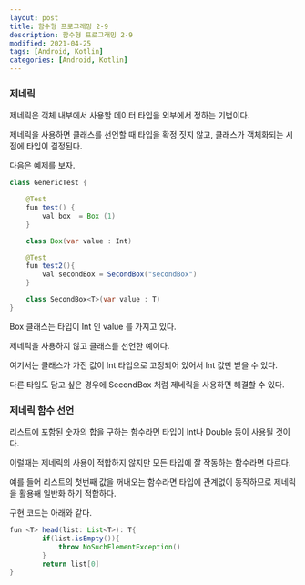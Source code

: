 ```yaml
---
layout: post
title: 함수형 프로그래밍 2-9
description: 함수형 프로그래밍 2-9
modified: 2021-04-25
tags: [Android, Kotlin]
categories: [Android, Kotlin]
---
```


### 제네릭
제네릭은 객체 내부에서 사용할 데이터 타입을 외부에서 정하는 기법이다.

제네릭을 사용하면 클래스를 선언할 때 타입을 확정 짓지 않고, 클래스가 객체화되는 시점에 타입이 결정된다.

다음은 예제를 보자.
```java
class GenericTest {

    @Test
    fun test() {
        val box  = Box (1)
    }

    class Box(var value : Int)

    @Test
    fun test2(){
        val secondBox = SecondBox("secondBox")
    }

    class SecondBox<T>(var value : T)
}
```

Box 클래스는 타입이 Int 인 value 를 가지고 있다.

제네릭을 사용하지 않고 클래스를 선언한 예이다.

여기서는 클래스가 가진 값이 Int 타입으로 고정되어 있어서 Int 값만 받을 수 있다.

다른 타입도 담고 싶은 경우에 SecondBox 처럼 제네릭을 사용하면 해결할 수 있다.

### 제네릭 함수 선언
리스트에 포함된 숫자의 합을 구하는 함수라면 타입이 Int나 Double 등이 사용될 것이다.

이럴때는 제네릭의 사용이 적합하지 않지만 모든 타입에 잘 작동하는 함수라면 다르다.

예를 들어 리스트의 첫번째 값을 꺼내오는 함수라면 타입에 관계없이 동작하므로 제네릭을 활용해 일반화 하기 적합하다.

구현 코드는 아래와 같다.

```java
fun <T> head(list: List<T>): T{
        if(list.isEmpty()){
            throw NoSuchElementException()
        }
        return list[0]
}
```


